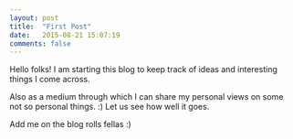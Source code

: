 ```yaml
---
layout: post
title:  "First Post"
date:   2015-08-21 15:07:19
comments: false
---
```

Hello folks! I am starting this blog to keep track of ideas and interesting things I come across. 

Also as a medium through which I can share my personal views on some not so personal things. :) Let us see how well it goes.

Add me on the blog rolls fellas :)
